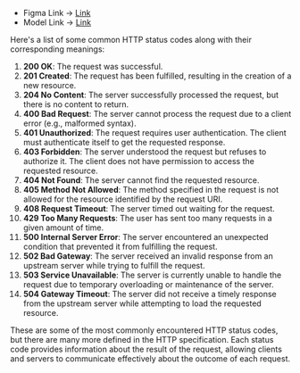 - Figma Link -> [Link](https://www.figma.com/file/shmxWL5FKRO5GNOPPopBg6/PLAY?type=design&node-id=0-1&mode=design&t=Z719S6WJeUn79NcN-0)
- Model Link -> [Link](https://app.eraser.io/workspace/YtPqZ1VogxGy1jzIDkzj)


Here's a list of some common HTTP status codes along with their corresponding meanings:

1. **200 OK**: The request was successful.
2. **201 Created**: The request has been fulfilled, resulting in the creation of a new resource.
3. **204 No Content**: The server successfully processed the request, but there is no content to return.
4. **400 Bad Request**: The server cannot process the request due to a client error (e.g., malformed syntax).
5. **401 Unauthorized**: The request requires user authentication. The client must authenticate itself to get the requested response.
6. **403 Forbidden**: The server understood the request but refuses to authorize it. The client does not have permission to access the requested resource.
7. **404 Not Found**: The server cannot find the requested resource.
8. **405 Method Not Allowed**: The method specified in the request is not allowed for the resource identified by the request URI.
9. **408 Request Timeout**: The server timed out waiting for the request.
10. **429 Too Many Requests**: The user has sent too many requests in a given amount of time.
11. **500 Internal Server Error**: The server encountered an unexpected condition that prevented it from fulfilling the request.
12. **502 Bad Gateway**: The server received an invalid response from an upstream server while trying to fulfill the request.
13. **503 Service Unavailable**: The server is currently unable to handle the request due to temporary overloading or maintenance of the server.
14. **504 Gateway Timeout**: The server did not receive a timely response from the upstream server while attempting to load the requested resource.

These are some of the most commonly encountered HTTP status codes, but there are many more defined in the HTTP specification. Each status code provides information about the result of the request, allowing clients and servers to communicate effectively about the outcome of each request.